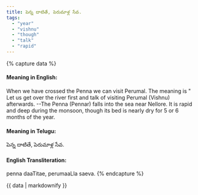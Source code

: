 ```yaml
---
title: పెన్న దాటితే, పెరుమాళ్ల సేవ.
tags:
  - "year"
  - "vishnu"
  - "though"
  - "talk"
  - "rapid"
---
```


{% capture data %}
#### Meaning in English:
When we have crossed the Penna we can visit Perumal.
The meaning is " Let us get over the river first and talk of visiting Perumal (Vishnu) afterwards. --The Penna (Pennar) falls into the sea near Nellore. It is rapid and deep during the monsoon, though its bed is nearly dry for 5 or 6 months of the year.

#### Meaning in Telugu:
పెన్న దాటితే, పెరుమాళ్ల సేవ.

#### English Transliteration:
penna daaTitae, perumaaLla saeva.
{% endcapture %}

{{ data | markdownify }}

